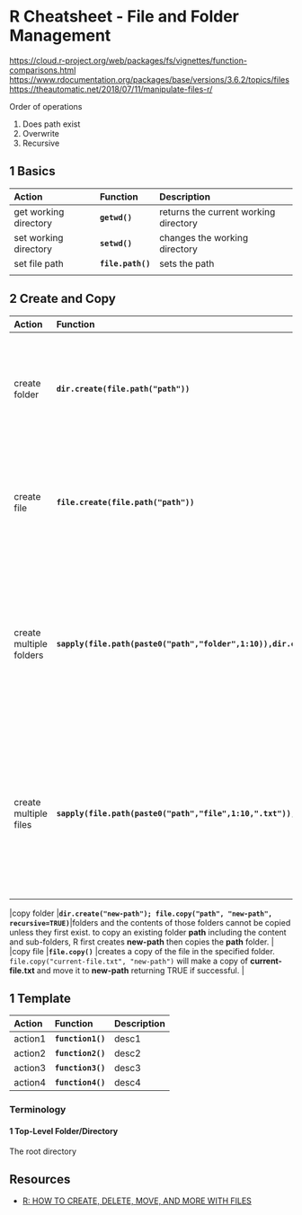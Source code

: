 # R Cheatsheet - File and Folder Management

https://cloud.r-project.org/web/packages/fs/vignettes/function-comparisons.html
https://www.rdocumentation.org/packages/base/versions/3.6.2/topics/files
https://theautomatic.net/2018/07/11/manipulate-files-r/

Order of operations
1. Does path exist
2. Overwrite
3. Recursive

## 1 Basics

| Action 	| Function 	| Description 	|
|:------	|:--------	|:-----------	|
|get working directory       	|**```getwd()```**          	|returns the current working directory             	|
|set working directory        	|**```setwd()```**          	|changes the working directory             	|
|set file path        	|**```file.path()```**          	|sets the path             	|
|        	|          	|             	|

## 2 Create and Copy

| Action 	| Function 	| Description 	|
|:------	|:--------	|:-----------	|
|create folder       	|**```dir.create(file.path("path"))```**          	|creates a folder in the working directory if ```file.path()``` left blank or other location if **path** specified             	|
|create file       |**```file.create(file.path("path"))```**          	|creates a file in the working directory  if ```file.path()``` left blank or other location if **path** specified           	|
|create multiple folders        |**```sapply(file.path(paste0("path","folder",1:10)),dir.create)```**          	|creates 10 empty folders in the working directory called **folder1**, **folder2** etc. if ```file.path()``` left blank or other location if **path** specified            	|
|create multiple files        |**```sapply(file.path(paste0("path","file",1:10,".txt")),file.create)```**          	|creates 10 empty **.txt** files in the working directory called **file1.txt**, **file2.txt** etc. if ```file.path()``` left blank or other location if **path** specified|


|copy folder       	|**```dir.create("new-path"); file.copy("path", "new-path", recursive=TRUE)```**|folders and the contents of those folders cannot be copied unless they first exist.  to copy an existing folder **path** including the content and sub-folders, R first creates **new-path** then copies the **path** folder.              	|
|copy file        |**```file.copy()```**          	|creates a copy of the file in the specified folder. ```file.copy("current-file.txt", "new-path")``` will make a copy of **current-file.txt** and move it to **new-path** returning TRUE if successful.             	|

## 1 Template

| Action 	| Function 	| Description 	|
|:------	|:--------	|:-----------	|
|action1       	|**```function1()```**          	|desc1             	|
|action2        |**```function2()```**          	|desc2             	|
|action3        |**```function3()```**          	|desc3             	|
|action4        |**```function4()```**          	|desc4             	|

### Terminology

#### 1 Top-Level Folder/Directory

The root directory

## Resources
* [R: HOW TO CREATE, DELETE, MOVE, AND MORE WITH FILES](https://theautomatic.net/2018/07/11/manipulate-files-r/)
